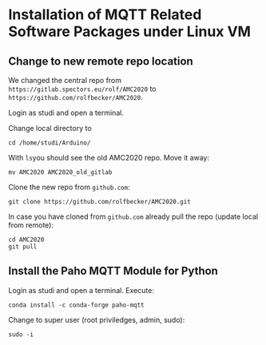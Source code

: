
# Installation of MQTT Related Software Packages under Linux VM

## Change to new remote repo location

We changed the central repo from `https://gitlab.spectors.eu/rolf/AMC2020` to `https://github.com/rolfbecker/AMC2020`.


Login as studi and open a terminal. 

Change local directory to   
```
cd /home/studi/Arduino/
```

With `ls`you should see the old AMC2020 repo. Move it away:
```
mv AMC2020 AMC2020_old_gitlab
```

Clone the new repo from `github.com`:
```
git clone https://github.com/rolfbecker/AMC2020.git
```

In case you have cloned from `github.com` already pull the repo (update local from remote):
```
cd AMC2020
git pull
```


## Install the Paho MQTT Module for Python

Login as studi and open a terminal. Execute:
```
conda install -c conda-forge paho-mqtt
```




Change to super user (root priviledges, admin, sudo):

```
sudo -i
```



